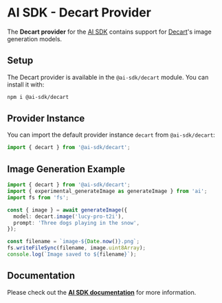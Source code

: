 # AI SDK - Decart Provider

The **Decart provider** for the [AI SDK](https://ai-sdk.dev/docs) contains support for [Decart](https://decart.ai)'s image generation models.

## Setup

The Decart provider is available in the `@ai-sdk/decart` module. You can install it with:

```bash
npm i @ai-sdk/decart
```

## Provider Instance

You can import the default provider instance `decart` from `@ai-sdk/decart`:

```ts
import { decart } from '@ai-sdk/decart';
```

## Image Generation Example

```ts
import { decart } from '@ai-sdk/decart';
import { experimental_generateImage as generateImage } from 'ai';
import fs from 'fs';

const { image } = await generateImage({
  model: decart.image('lucy-pro-t2i'),
  prompt: 'Three dogs playing in the snow',
});

const filename = `image-${Date.now()}.png`;
fs.writeFileSync(filename, image.uint8Array);
console.log(`Image saved to ${filename}`);
```

## Documentation

Please check out the **[AI SDK documentation](https://ai-sdk.dev/docs)** for more information.
